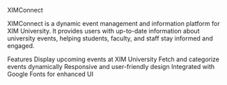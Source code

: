 XIMConnect

XIMConnect is a dynamic event management and information platform for XIM University. It provides users with up-to-date information about university events, helping students, faculty, and staff stay informed and engaged.


Features
Display upcoming events at XIM University
Fetch and categorize events dynamically
Responsive and user-friendly design
Integrated with Google Fonts for enhanced UI
